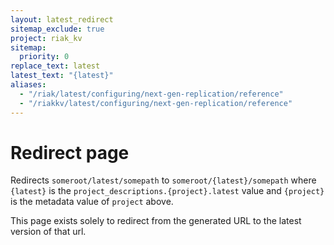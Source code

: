 ```yaml
---
layout: latest_redirect
sitemap_exclude: true
project: riak_kv
sitemap:
  priority: 0
replace_text: latest
latest_text: "{latest}"
aliases:
  - "/riak/latest/configuring/next-gen-replication/reference"
  - "/riakkv/latest/configuring/next-gen-replication/reference"
---
```


# Redirect page

Redirects `someroot/latest/somepath` to `someroot/{latest}/somepath`
where `{latest}` is the `project_descriptions.{project}.latest` value
and `{project}` is the metadata value of `project` above.

This page exists solely to redirect from the generated URL to the latest version of
that url.
